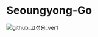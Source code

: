 # Seoungyong-Go

![github_고성용_ver1](https://user-images.githubusercontent.com/29723695/135609675-66d11f1b-9a3d-449e-ac12-bec95bd32648.png)
